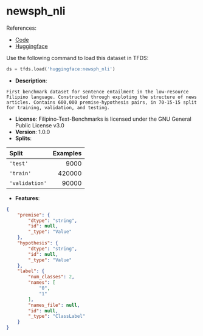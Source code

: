 # newsph_nli

References:

*   [Code](https://github.com/huggingface/datasets/blob/master/datasets/newsph_nli)
*   [Huggingface](https://huggingface.co/datasets/newsph_nli)



Use the following command to load this dataset in TFDS:

```python
ds = tfds.load('huggingface:newsph_nli')
```

*   **Description**:

```
First benchmark dataset for sentence entailment in the low-resource Filipino language. Constructed through exploting the structure of news articles. Contains 600,000 premise-hypothesis pairs, in 70-15-15 split for training, validation, and testing.
```

*   **License**: Filipino-Text-Benchmarks is licensed under the GNU General Public License v3.0
*   **Version**: 1.0.0
*   **Splits**:

Split  | Examples
:----- | -------:
`'test'` | 9000
`'train'` | 420000
`'validation'` | 90000

*   **Features**:

```json
{
    "premise": {
        "dtype": "string",
        "id": null,
        "_type": "Value"
    },
    "hypothesis": {
        "dtype": "string",
        "id": null,
        "_type": "Value"
    },
    "label": {
        "num_classes": 2,
        "names": [
            "0",
            "1"
        ],
        "names_file": null,
        "id": null,
        "_type": "ClassLabel"
    }
}
```


